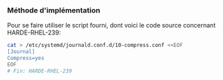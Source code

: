 ### Méthode d'implémentation
Pour se faire utiliser le script fourni, dont voici le code source concernant HARDE-RHEL-239:
```bash
cat > /etc/systemd/journald.conf.d/10-compress.conf <<EOF
[Journal]
Compress=yes
EOF
# Fin: HARDE-RHEL-239
```
